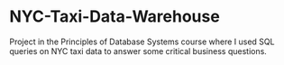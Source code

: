 # NYC-Taxi-Data-Warehouse

Project in the Principles of Database Systems course where I used SQL queries on NYC taxi data to answer some critical business questions.
